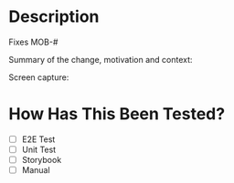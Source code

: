 # Description

Fixes MOB-#

Summary of the change, motivation and context:

Screen capture:

# How Has This Been Tested?

- [ ] E2E Test
- [ ] Unit Test
- [ ] Storybook
- [ ] Manual
